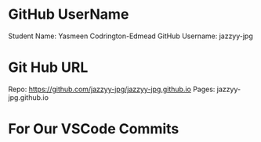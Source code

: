 # GitHub UserName 
Student Name: Yasmeen Codrington-Edmead
GitHub Username: jazzyy-jpg

# Git Hub URL

Repo: https://github.com/jazzyy-jpg/jazzyy-jpg.github.io
Pages: jazzyy-jpg.github.io

# For Our VSCode Commits